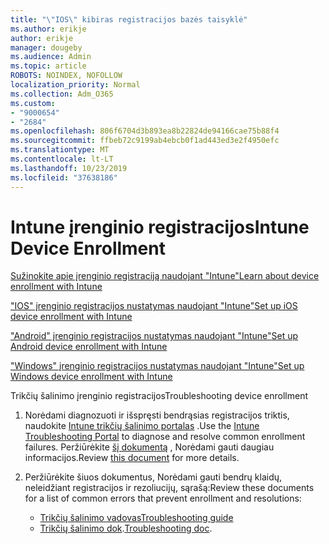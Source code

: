 ```yaml
---
title: "\"IOS\" kibiras registracijos bazės taisyklė"
ms.author: erikje
author: erikje
manager: dougeby
ms.audience: Admin
ms.topic: article
ROBOTS: NOINDEX, NOFOLLOW
localization_priority: Normal
ms.collection: Adm_O365
ms.custom:
- "9000654"
- "2684"
ms.openlocfilehash: 806f6704d3b893ea8b22824de94166cae75b88f4
ms.sourcegitcommit: ffbeb72c9199ab4ebcb0f1ad443ed3e2f4950efc
ms.translationtype: MT
ms.contentlocale: lt-LT
ms.lasthandoff: 10/23/2019
ms.locfileid: "37638186"
---
```

# <a name="intune-device-enrollment"></a><span data-ttu-id="ca6f6-102">Intune įrenginio registracijos</span><span class="sxs-lookup"><span data-stu-id="ca6f6-102">Intune Device Enrollment</span></span>

[<span data-ttu-id="ca6f6-103">Sužinokite apie įrenginio registraciją naudojant "Intune"</span><span class="sxs-lookup"><span data-stu-id="ca6f6-103">Learn about device enrollment with Intune</span></span>](https://docs.microsoft.com/intune/enrollment/device-enrollment)

[<span data-ttu-id="ca6f6-104">"IOS" įrenginio registracijos nustatymas naudojant "Intune"</span><span class="sxs-lookup"><span data-stu-id="ca6f6-104">Set up iOS device enrollment with Intune</span></span>](https://docs.microsoft.com/intune/enrollment/ios-enroll)

[<span data-ttu-id="ca6f6-105">"Android" įrenginio registracijos nustatymas naudojant "Intune"</span><span class="sxs-lookup"><span data-stu-id="ca6f6-105">Set up Android device enrollment with Intune</span></span>](https://docs.microsoft.com/intune/android-enroll)

[<span data-ttu-id="ca6f6-106">"Windows" įrenginio registracijos nustatymas naudojant "Intune"</span><span class="sxs-lookup"><span data-stu-id="ca6f6-106">Set up Windows device enrollment with Intune</span></span>](https://docs.microsoft.com/intune/windows-enroll)

<span data-ttu-id="ca6f6-107">Trikčių šalinimo įrenginio registracijos</span><span class="sxs-lookup"><span data-stu-id="ca6f6-107">Troubleshooting device enrollment</span></span>

1. <span data-ttu-id="ca6f6-108">Norėdami diagnozuoti ir išspręsti bendrąsias registracijos triktis, naudokite [Intune trikčių šalinimo portalas](https://devicemanagement.microsoft.com/#blade/Microsoft_Intune_DeviceSettings/TroubleshootBlade) .</span><span class="sxs-lookup"><span data-stu-id="ca6f6-108">Use the [Intune Troubleshooting Portal](https://devicemanagement.microsoft.com/#blade/Microsoft_Intune_DeviceSettings/TroubleshootBlade) to diagnose and resolve common enrollment failures.</span></span> <span data-ttu-id="ca6f6-109">Peržiūrėkite [šį dokumentą](https://docs.microsoft.com/intune/help-desk-operators) , Norėdami gauti daugiau informacijos.</span><span class="sxs-lookup"><span data-stu-id="ca6f6-109">Review [this document](https://docs.microsoft.com/intune/help-desk-operators) for more details.</span></span>

2. <span data-ttu-id="ca6f6-110">Peržiūrėkite šiuos dokumentus, Norėdami gauti bendrų klaidų, neleidžiant registracijos ir rezoliucijų, sąrašą:</span><span class="sxs-lookup"><span data-stu-id="ca6f6-110">Review these documents for a list of common errors that prevent enrollment and resolutions:</span></span>
    - [<span data-ttu-id="ca6f6-111">Trikčių šalinimo vadovas</span><span class="sxs-lookup"><span data-stu-id="ca6f6-111">Troubleshooting guide</span></span>](https://support.microsoft.com/help/4469913/troubleshooting-windows-device-enrollment-problems-in-microsoft-intune)
    - <span data-ttu-id="ca6f6-112">[Trikčių šalinimo dok](https://docs.microsoft.com/intune/troubleshoot-device-enrollment-in-intune).</span><span class="sxs-lookup"><span data-stu-id="ca6f6-112">[Troubleshooting doc](https://docs.microsoft.com/intune/troubleshoot-device-enrollment-in-intune).</span></span>
